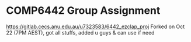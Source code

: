 # COMP6442 Group Assignment

https://gitlab.cecs.anu.edu.au/u7323583/6442_ezclap_proj
Forked on Oct 22 (7PM AEST), got all stuffs, added u guys & can use if need
